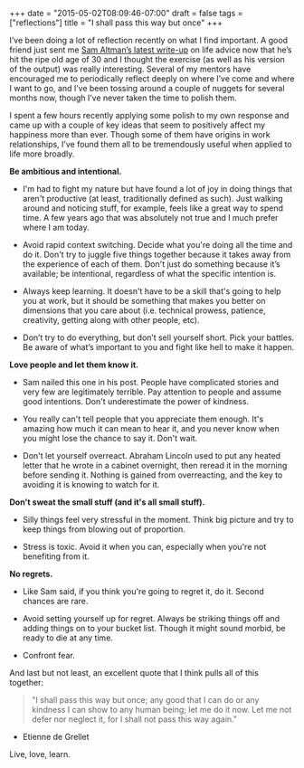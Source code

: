 +++
date = "2015-05-02T08:09:46-07:00"
draft = false
tags = ["reflections"]
title = "I shall pass this way but once"
+++

I’ve been doing a lot of reflection recently on what I find important. A good friend just sent me [Sam Altman’s latest write-up](http://blog.samaltman.com/the-days-are-long-but-the-decades-are-short) on life advice now that he’s hit the ripe old age of 30 and I thought the exercise (as well as his version of the output) was really interesting. Several of my mentors have encouraged me to periodically reflect deeply on where I’ve come and where I want to go, and I’ve been tossing around a couple of nuggets for several months now, though I’ve never taken the time to polish them.

I spent a few hours recently applying some polish to my own response and came up with a couple of key ideas that seem to positively affect my happiness more than ever. Though some of them have origins in work relationships, I’ve found them all to be tremendously useful when applied to life more broadly.

__Be ambitious and intentional.__

* I'm had to fight my nature but have found a lot of joy in doing things that aren't productive (at least, traditionally defined as such). Just walking around and noticing stuff, for example, feels like a great way to spend time. A few years ago that was absolutely not true and I much prefer where I am today.

* Avoid rapid context switching. Decide what you're doing all the time and do it. Don't try to juggle five things together because it takes away from the experience of each of them. Don't just do something because it’s available; be intentional, regardless of what the specific intention is.

* Always keep learning. It doesn't have to be a skill that's going to help you at work, but it should be something that makes you better on dimensions that you care about (i.e. technical prowess, patience, creativity, getting along with other people, etc).

* Don’t try to do everything, but don’t sell yourself short. Pick your battles. Be aware of what’s important to you and fight like hell to make it happen.


__Love people and let them know it.__

* Sam nailed this one in his post. People have complicated stories and very few are legitimately terrible. Pay attention to people and assume good intentions. Don't underestimate the power of kindness.

* You really can't tell people that you appreciate them enough. It's amazing how much it can mean to hear it, and you never know when you might lose the chance to say it. Don't wait.

* Don't let yourself overreact. Abraham Lincoln used to put any heated letter that he wrote in a cabinet overnight, then reread it in the morning before sending it. Nothing is gained from overreacting, and the key to avoiding it is knowing to watch for it.

__Don't sweat the small stuff (and it's all small stuff).__

* Silly things feel very stressful in the moment. Think big picture and try to keep things from blowing out of proportion.

* Stress is toxic. Avoid it when you can, especially when you're not benefiting from it.

__No regrets.__

* Like Sam said, if you think you're going to regret it, do it. Second chances are rare.

* Avoid setting yourself up for regret. Always be striking things off and adding things on to your bucket list. Though it might sound morbid, be ready to die at any time.

* Confront fear.

And last but not least, an excellent quote that I think pulls all of this together:

> "I shall pass this way but once; any good that I can do or any kindness I can show to any human being; let me do it now. Let me not defer nor neglect it, for I shall not pass this way again."
- Etienne de Grellet

Live, love, learn.